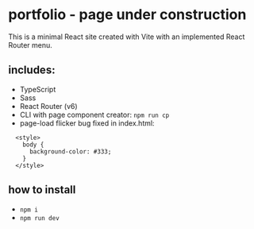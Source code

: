 # portfolio - page under construction

This is a minimal React site created with Vite with an implemented React Router menu. 

## includes:

- TypeScript
- Sass
- React Router (v6) 
- CLI with page component creator: `npm run cp`
- page-load flicker bug fixed in index.html:
```
  <style>
    body {
      background-color: #333;
    }
  </style>
```

## how to install

- `npm i`
- `npm run dev`
